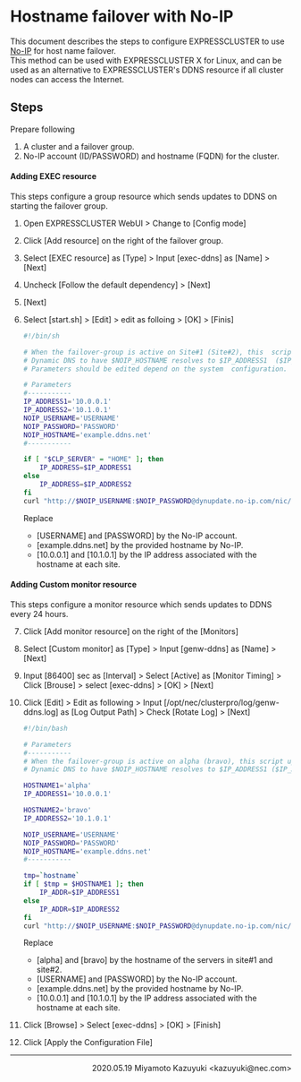 # Hostname failover with No-IP

This document describes the steps to configure EXPRESSCLUSTER to use [No-IP](https://noip.com) for host name failover.  
This method can be used with EXPRESSCLUSTER X for Linux, and can be used as an alternative to EXPRESSCLUSTER's DDNS resource if all cluster nodes can access the Internet.

## Steps

Prepare following
1. A cluster and a failover group.
2. No-IP account (ID/PASSWORD) and hostname (FQDN) for the cluster.

#### Adding EXEC resource

This steps configure a group resource which sends updates to DDNS on starting the failover group.

1. Open EXPRESSCLUSTER WebUI > Change to [Config mode]
2. Click [Add resource] on the right of the failover group.
3. Select [EXEC resource] as [Type] > Input [exec-ddns] as [Name] > [Next]
4. Uncheck [Follow the default dependency] > [Next]
5. [Next]
6. Select [start.sh] > [Edit] > edit as folloing > [OK] > [Finis]

    ```sh
    #!/bin/sh

    # When the failover-group is active on Site#1 (Site#2), this  script updates
    # Dynamic DNS to have $NOIP_HOSTNAME resolves to $IP_ADDRESS1  ($IP_ADDRESS2).
    # Parameters should be edited depend on the system  configuration.

    # Parameters
    #-----------
    IP_ADDRESS1='10.0.0.1'
    IP_ADDRESS2='10.1.0.1'
    NOIP_USERNAME='USERNAME'
    NOIP_PASSWORD='PASSWORD'
    NOIP_HOSTNAME='example.ddns.net'
    #-----------

    if [ "$CLP_SERVER" = "HOME" ]; then
        IP_ADDRESS=$IP_ADDRESS1
    else
        IP_ADDRESS=$IP_ADDRESS2
    fi
    curl "http://$NOIP_USERNAME:$NOIP_PASSWORD@dynupdate.no-ip.com/nic/update?hostname=$NOIP_HOSTNAME&myip=$IP_ADDR"
    ```

   Replace
   - [USERNAME] and [PASSWORD] by the No-IP account.
   - [example.ddns.net] by the provided hostname by No-IP.
   - [10.0.0.1] and [10.1.0.1] by the IP address associated with the hostname at each site.

#### Adding Custom monitor resource

This steps configure a monitor resource which sends updates to DDNS every 24 hours.

7. Click [Add monitor resource] on the right of the [Monitors]
8. Select [Custom monitor] as [Type] > Input [genw-ddns] as [Name] > [Next]
9. Input [86400] sec as [Interval] > Select [Active] as [Monitor Timing] > Click [Brouse] > select [exec-ddns] > [OK] > [Next]
10. Click [Edit] > Edit as following > Input [/opt/nec/clusterpro/log/genw-ddns.log] as [Log Output Path] > Check [Rotate Log] > [Next]

    ```sh
    #!/bin/bash

    # Parameters
    #-----------
    # When the failover-group is active on alpha (bravo), this script updates
    # Dynamic DNS to have $NOIP_HOSTNAME resolves to $IP_ADDRESS1 ($IP_ADDRESS2).

    HOSTNAME1='alpha'
    IP_ADDRESS1='10.0.0.1'

    HOSTNAME2='bravo'
    IP_ADDRESS2='10.1.0.1'

    NOIP_USERNAME='USERNAME'
    NOIP_PASSWORD='PASSWORD'
    NOIP_HOSTNAME='example.ddns.net'
    #-----------

    tmp=`hostname`
    if [ $tmp = $HOSTNAME1 ]; then
        IP_ADDR=$IP_ADDRESS1
    else
        IP_ADDR=$IP_ADDRESS2
    fi
    curl "http://$NOIP_USERNAME:$NOIP_PASSWORD@dynupdate.no-ip.com/nic/update?hostname=$NOIP_HOSTNAME&myip=$IP_ADDR"
    ```

    Replace
    - [alpha] and [bravo] by the hostname of the servers in site#1 and site#2.
    - [USERNAME] and [PASSWORD] by the No-IP account.
    - [example.ddns.net] by the provided hostname by No-IP.
    - [10.0.0.1] and [10.1.0.1] by the IP address associated with the hostname at each site.

11. Click [Browse] > Select [exec-ddns] > [OK] > [Finish]
12. Click [Apply the Configuration File]

----

<div align="right">2020.05.19 Miyamoto Kazuyuki &lt;kazuyuki@nec.com&gt;</div>
